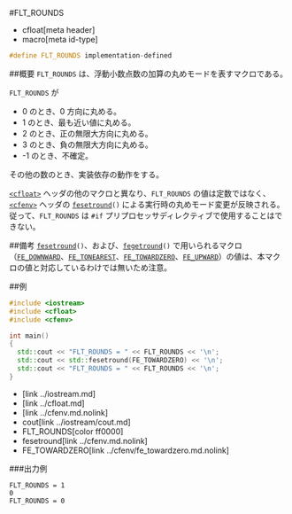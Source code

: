 #FLT_ROUNDS
* cfloat[meta header]
* macro[meta id-type]

```cpp
#define FLT_ROUNDS implementation-defined
```

##概要
`FLT_ROUNDS` は、浮動小数点数の加算の丸めモードを表すマクロである。

`FLT_ROUNDS` が

- 0 のとき、0 方向に丸める。
- 1 のとき、最も近い値に丸める。
- 2 のとき、正の無限大方向に丸める。
- 3 のとき、負の無限大方向に丸める。
- -1 のとき、不確定。

その他の数のとき、実装依存の動作をする。

[`<cfloat>`](../cfloat.md) ヘッダの他のマクロと異なり、`FLT_ROUNDS` の値は定数ではなく、[`<cfenv>`](../cfenv.md.nolink) ヘッダの [`fesetround`](../cfenv/fesetround.md.nolink)`()` による実行時の丸めモード変更が反映される。  
従って、`FLT_ROUNDS` は `#if` プリプロセッサディレクティブで使用することはできない。


##備考
[`fesetround`](../cfenv/fesetround.md.nolink)`()`、および、[`fegetround`](../cfenv/fegetround.md.nolink)`()` で用いられるマクロ（[`FE_DOWNWARD`](../cfenv/fe_downward.md.nolink)、[`FE_TONEAREST`](../cfenv/fe_tonearest.md.nolink)、[`FE_TOWARDZERO`](../cfenv/fe_towardzero.md.nolink)、[`FE_UPWARD`](../cfenv/fe_upward.md.nolink)）の値は、本マクロの値と対応しているわけでは無いため注意。


##例
```cpp
#include <iostream>
#include <cfloat>
#include <cfenv>

int main()
{
  std::cout << "FLT_ROUNDS = " << FLT_ROUNDS << '\n';
  std::cout << std::fesetround(FE_TOWARDZERO) << '\n';
  std::cout << "FLT_ROUNDS = " << FLT_ROUNDS << '\n';
}
```
* <iostream>[link ../iostream.md]
* <cfloat>[link ../cfloat.md]
* <cfenv>[link ../cfenv.md.nolink]
* cout[link ../iostream/cout.md]
* FLT_ROUNDS[color ff0000]
* fesetround[link ../cfenv.md.nolink]
* FE_TOWARDZERO[link ../cfenv/fe_towardzero.md.nolink]

###出力例
```
FLT_ROUNDS = 1
0
FLT_ROUNDS = 0
```

